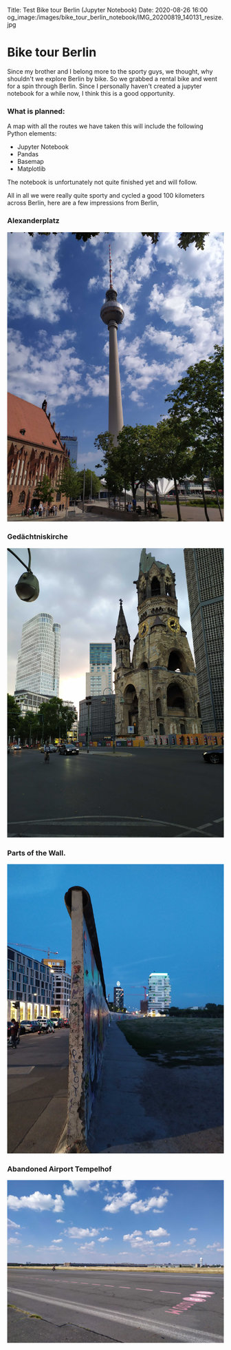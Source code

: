 Title: Test Bike tour Berlin (Jupyter Notebook)
Date: 2020-08-26 16:00
og_image:/images/bike_tour_berlin_notebook/IMG_20200819_140131_resize.jpg

# Bike tour Berlin
Since my brother and I belong more to the sporty guys, we thought, why shouldn't we explore Berlin by bike.
So we grabbed a rental bike and went for a spin through Berlin.
Since I personally haven't created a jupyter notebook for a while now, I think this is a good opportunity.

### What is planned:
A map with all the routes we have taken this will include the following Python elements:

* Jupyter Notebook
* Pandas 
* Basemap
* Matplotlib

The notebook is unfortunately not quite finished yet and will follow.

All in all we were really quite sporty and cycled a good 100 kilometers across Berlin, here are a few impressions from Berlin,

### Alexanderplatz
![Photo](/images/bike_tour_berlin_notebook/IMG_20200815_114145_resize.jpg)

### Gedächtniskirche
![Photo](/images/bike_tour_berlin_notebook/IMG_20200815_200436_1_resize.jpg)

### Parts of the Wall.
![Photo](/images/bike_tour_berlin_notebook/IMG_20200819_205230_resize.jpg)

### Abandoned Airport Tempelhof
![Photo](/images/bike_tour_berlin_notebook/IMG_20200817_134433_resize.jpg)


